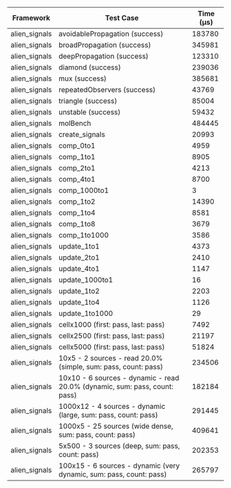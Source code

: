 | Framework | Test Case | Time (μs) |
| --- | --- | --- |
| alien_signals | avoidablePropagation (success) | 183780 |
| alien_signals | broadPropagation (success) | 345981 |
| alien_signals | deepPropagation (success) | 123310 |
| alien_signals | diamond (success) | 239036 |
| alien_signals | mux (success) | 385681 |
| alien_signals | repeatedObservers (success) | 43769 |
| alien_signals | triangle (success) | 85004 |
| alien_signals | unstable (success) | 59432 |
| alien_signals | molBench | 484445 |
| alien_signals | create_signals | 20993 |
| alien_signals | comp_0to1 | 4959 |
| alien_signals | comp_1to1 | 8905 |
| alien_signals | comp_2to1 | 4213 |
| alien_signals | comp_4to1 | 8700 |
| alien_signals | comp_1000to1 | 3 |
| alien_signals | comp_1to2 | 14390 |
| alien_signals | comp_1to4 | 8581 |
| alien_signals | comp_1to8 | 3679 |
| alien_signals | comp_1to1000 | 3586 |
| alien_signals | update_1to1 | 4373 |
| alien_signals | update_2to1 | 2410 |
| alien_signals | update_4to1 | 1147 |
| alien_signals | update_1000to1 | 16 |
| alien_signals | update_1to2 | 2203 |
| alien_signals | update_1to4 | 1126 |
| alien_signals | update_1to1000 | 29 |
| alien_signals | cellx1000 (first: pass, last: pass) | 7492 |
| alien_signals | cellx2500 (first: pass, last: pass) | 21197 |
| alien_signals | cellx5000 (first: pass, last: pass) | 51824 |
| alien_signals | 10x5 - 2 sources - read 20.0% (simple, sum: pass, count: pass) | 234506 |
| alien_signals | 10x10 - 6 sources - dynamic - read 20.0% (dynamic, sum: pass, count: pass) | 182184 |
| alien_signals | 1000x12 - 4 sources - dynamic (large, sum: pass, count: pass) | 291445 |
| alien_signals | 1000x5 - 25 sources (wide dense, sum: pass, count: pass) | 409641 |
| alien_signals | 5x500 - 3 sources (deep, sum: pass, count: pass) | 202353 |
| alien_signals | 100x15 - 6 sources - dynamic (very dynamic, sum: pass, count: pass) | 265797 |
